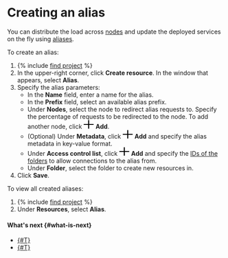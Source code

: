 # Creating an alias

You can distribute the load across [nodes](../../concepts/deploy/index.md#node) and update the deployed services on the fly using [aliases](../../concepts/resource-model.md#resources).

To create an alias:
1. {% include [find project](../../../_includes/datasphere/ui-find-project.md) %}
1. In the upper-right corner, click **Create resource**. In the window that appears, select **Alias**.
1. Specify the alias parameters:
   * In the **Name** field, enter a name for the alias.
   * In the **Prefix** field, select an available alias prefix.
   * Under **Nodes**, select the node to redirect alias requests to. Specify the percentage of requests to be redirected to the node. To add another node, click ![Add](../../../_assets/plus.svg) **Add**.
   * (Optional) Under **Metadata**, click ![Add](../../../_assets/plus.svg) **Add** and specify the alias metadata in key-value format.
   * Under **Access control list**, click ![Add](../../../_assets/plus.svg) **Add** and specify the [IDs of the folders](../../../resource-manager/operations/folder/get-id.md) to allow connections to the alias from.
   * Under **Folder**, select the folder to create new resources in.
1. Click **Save**.

To view all created aliases:
1. {% include [find project](../../../_includes/datasphere/ui-find-project.md) %}
1. Under **Resources**, select **Alias**.

#### What's next {#what-is-next}

* [{#T}](alias-update.md)
* [{#T}](alias-delete.md)